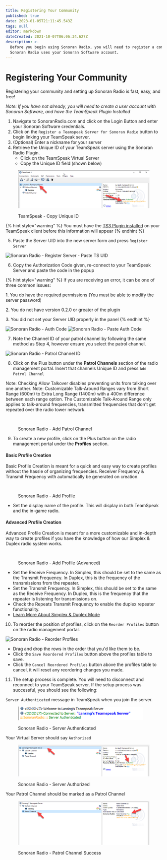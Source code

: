 ```yaml
---
title: Registering Your Community
published: true
date: 2023-01-05T21:11:45.543Z
tags: null
editor: markdown
dateCreated: 2021-10-07T06:06:34.627Z
description: >-
  Before you begin using Sonoran Radio, you will need to register a community.
  Sonoran Radio uses your Sonoran Software account.
---
```


# Registering Your Community

Registering your community and setting up Sonoran Radio is fast, easy, and free!

_Note: If you have not already, you will need to create a user account with Sonoran Software, and have the TeamSpeak Plugin Installed_

1. Navigate to SonoranRadio.com and click on the Login Button and enter your Sonoran Software credentials.&#x20;
2. Click on the `Register a Teamspeak Server for Sonoran Radio` button to begin linking your TeamSpeak server.
3. (Optional) Enter a nickname for your server
4. Retrieve the Unique ID of your TeamSpeak server using the Sonoran Radio Plugin.
   * Click on the TeamSpeak Virtual Server
   * Copy the Unique ID field (shown below)

<figure><img src="../../../.gitbook/assets/radiouid.png" alt=""><figcaption><p>TeamSpeak - Copy Unique ID</p></figcaption></figure>

{% hint style="warning" %}
You must have the [TS3 Plugin installed](install-plugin.md) on your TeamSpeak client before this information will appear
{% endhint %}

5. Paste the Server UID into the new server form and press `Register Server`

![Sonoran Radio - Register Server - Paste TS UID](https://i.imgur.com/eOTfAkY.png)

6. Copy the Authorization Code given, re-connect to your TeamSpeak Server and paste the code in the popup

{% hint style="warning" %}
If you are receiving an error, it can be one of three common issues:&#x20;

1\. You do have the required permissions (You must be able to modify the server password)

2\. You do not have version 0.2.0 or greater of the plugin

3\. You did not set your Server UID properly in the panel
{% endhint %}

![Sonoran Radio - Auth Code](https://i.imgur.com/sylq41i.png) ![Sonoran Radio - Paste Auth Code](https://i.imgur.com/yy0PxZy.png)

7. Note the Channel ID of your patrol channel by following the same method as Step 4, however ensure you select the patrol channel.

![Sonoran Radio - Patrol Channel ID](https://i.imgur.com/n7nhAsx.png)

8. Click on the Plus button under the **Patrol Channels** section of the radio management portal. Insert that channels Unique ID and press `Add Patrol Channel`

&#x20;Note: Checking Allow Talkover disables preventing units from talking over one another. Note: Customizable Talk-Around Ranges vary from Short Range (600m) to Extra Long Range (1400m) with a 400m difference between each range option. The Customizable Talk-Around Range only applies to talk-around frequencies, transmitted frequencies that don't get repeated over the radio tower network.

<figure><img src="https://i.imgur.com/F5n2Vz7.png" alt=""><figcaption><p>Sonoran Radio - Add Patrol Channel</p></figcaption></figure>

9. To create a new profile, click on the Plus button on the radio management portal under the **Profiles** section.

#### Basic Profile Creation&#x20;

Basic Profile Creation is meant for a quick and easy way to create profiles without the hassle of organizing frequencies. Receiver Frequency & Transmit Frequency with automatically be generated on creation.&#x20;

<figure><img src="https://i.imgur.com/sOlsmli.png" alt=""><figcaption><p>Sonoran Radio - Add Profile</p></figcaption></figure>

* Set the display name of the profile. This will display in both TeamSpeak and the in-game radio.

#### Advanced Profile Creation

Advanced Profile Creation is meant for a more customizable and in-depth way to create profiles if you have the knowledge of how our Simplex & Duplex radio system works.&#x20;

<figure><img src="https://i.imgur.com/SvlxfEp.png" alt=""><figcaption><p>Sonoran Radio - Add Profile (Advanced)</p></figcaption></figure>

* Set the Receive Frequency. In Simplex, this should be set to the same as the Transmit Frequency. In Duplex, this is the frequency of the transmissions from the repeater.
* Set the Transmit Frequency. In Simplex, this should be set to the same as the Receive Frequency. In Duplex, this is the frequency that the repeater is listening for transmissions on.
* Check the Repeats Transmit Frequency to enable the duplex repeater functionality.
* [Learn More About Simplex & Duplex Mode](core-concepts.md#simplex-and-duplex)

10. To reorder the position of profiles, click on the `Reorder Profiles` button on the radio management portal.

![Sonoran Radio - Reorder Profiles](https://i.imgur.com/0PJHbo7.png)

* Drag and drop the rows in the order that you'd like them to be.
* Click the `Save Reordered Profiles` button above the profiles table to save.
* Click the `Cancel Reordered Profiles` button above the profiles table to cancel, it will reset any reordering changes you made.

11. The setup process is complete. You will need to disconnect and reconnect to your TeamSpeak server. If the setup process was successful, you should see the following:

`Server Authenticated` message in TeamSpeak when you join the server.

<figure><img src="../../../.gitbook/assets/Radio_server-authenticated (2).png" alt=""><figcaption><p>Sonoran Radio - Server Authenticated</p></figcaption></figure>

Your Virtual Server should say `Authorized`

<figure><img src="../../../.gitbook/assets/Radio_authorized (1).png" alt=""><figcaption><p>Sonoran Radio - Server Authorized</p></figcaption></figure>

Your Patrol Channel should be marked as a Patrol Channel

<figure><img src="../../../.gitbook/assets/Radio_patroluid.png" alt=""><figcaption><p>Sonoran Radio - Patrol Channel Success</p></figcaption></figure>
